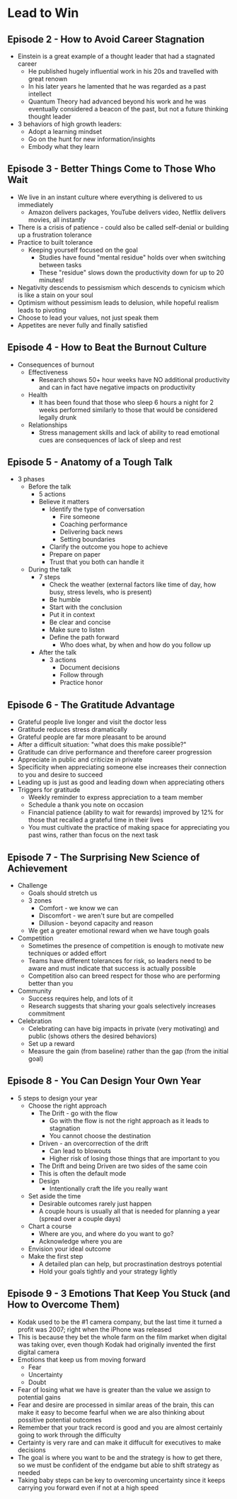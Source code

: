 # Lead to Win

## Episode 2 - How to Avoid Career Stagnation
- Einstein is a great example of a thought leader that had a stagnated career
  - He published hugely influential work in his 20s and travelled with great renown
  - In his later years he lamented that he was regarded as a past intellect
  - Quantum Theory had advanced beyond his work and he was eventually considered a beacon of the past, but not a future thinking thought leader
- 3 behaviors of high growth leaders:
  - Adopt a learning mindset
  - Go on the hunt for new information/insights
  - Embody what they learn

## Episode 3 - Better Things Come to Those Who Wait
- We live in an instant culture where everything is delivered to us immediately
  - Amazon delivers packages, YouTube delivers video, Netflix delivers movies, all instantly
- There is a crisis of patience - could also be called self-denial or building up a frustration tolerance
- Practice to built tolerance
  - Keeping yourself focused on the goal
    - Studies have found "mental residue" holds over when switching between tasks
    - These "residue" slows down the productivity down for up to 20 minutes!
- Negativity descends to pessismism which descends to cynicism which is like a stain on your soul
- Optimism without pessimism leads to delusion, while hopeful realism leads to pivoting
- Choose to lead your values, not just speak them
- Appetites are never fully and finally satisfied

## Episode 4 - How to Beat the Burnout Culture
- Consequences of burnout
  - Effectiveness
    - Research shows 50+ hour weeks have NO additional productivity and can in fact have negative impacts on productivity
  - Health
    - It has been found that those who sleep 6 hours a night for 2 weeks performed similarly to those that would be considered legally drunk
  - Relationships
    - Stress management skills and lack of ability to read emotional cues are consequences of lack of sleep and rest

## Episode 5 - Anatomy of a Tough Talk
- 3 phases
  - Before the talk
    - 5 actions
    - Believe it matters
        - Identify the type of conversation
          - Fire someone
          - Coaching performance
          - Delivering back news
          - Setting boundaries
        - Clarify the outcome you hope to achieve
        - Prepare on paper
        - Trust that you both can handle it
  - During the talk
    - 7 steps
      - Check the weather (external factors like time of day, how busy, stress levels, who is present)
      - Be humble
      - Start with the conclusion
      - Put it in context
      - Be clear and concise
      - Make sure to listen
      - Define the path forward
        - Who does what, by when and how do you follow up
    - After the talk
      - 3 actions
        - Document decisions
        - Follow through
        - Practice honor

## Episode 6 - The Gratitude Advantage
- Grateful people live longer and visit the doctor less
- Gratitude reduces stress dramatically
- Grateful people are far more pleasant to be around
- After a difficult situation: "what does this make possible?"
- Gratitude can drive performance and therefore career progression 
- Appreciate in public and criticize in private
- Specificity when appreciating someone else increases their connection to you and desire to succeed
- Leading up is just as good and leading down when appreciating others
- Triggers for gratitude
  - Weekly reminder to express appreciation to a team member
  - Schedule a thank you note on occasion
  - Financial patience (ability to wait for rewards) improved by 12% for those that recalled a grateful time in their lives
  - You must cultivate the practice of making space for appreciating you past wins, rather than focus on the next task
        
## Episode 7 - The Surprising New Science of Achievement
- Challenge 
  - Goals should stretch us
  - 3 zones
    - Comfort - we know we can
    - Discomfort - we aren't sure but are compelled
    - Dillusion - beyond capacity and reason
  - We get a greater emotional reward when we have tough goals
- Competition
  - Sometimes the presence of competition is enough to motivate new techniques or added effort
  - Teams have different tolerances for risk, so leaders need to be aware and must indicate that success is actually possible
  - Competition also can breed respect for those who are performing better than you
- Community
  - Success requires help, and lots of it
  - Research suggests that sharing your goals selectively increases commitment
- Celebration
  - Celebrating can have big impacts in private (very motivating) and public (shows others the desired behaviors)
  - Set up a reward 
  - Measure the gain (from baseline) rather than the gap (from the initial goal)

## Episode 8 - You Can Design Your Own Year
- 5 steps to design your year
  - Choose the right approach
    - The Drift - go with the flow
      - Go with the flow is not the right approach as it leads to stagnation
      - You cannot choose the destination 
    - Driven - an overcorrection of the drift
      - Can lead to blowouts
      - Higher risk of losing those things that are important to you
    - The Drift and being Driven are two sides of the same coin
    - This is often the default mode
    - Design
      - Intentionally craft the life you really want
  - Set aside the time
    - Desirable outcomes rarely just happen
    - A couple hours is usually all that is needed for planning a year (spread over a couple days)
  - Chart a course
    - Where are you, and where do you want to go?
    - Acknowledge where you are
  - Envision your ideal outcome
  - Make the first step
    - A detailed plan can help, but procrastination destroys potential
    - Hold your goals tightly and your strategy lightly

## Episode 9 - 3 Emotions That Keep You Stuck (and How to Overcome Them)
- Kodak used to be the #1 camera company, but the last time it turned a profit was 2007; right when the iPhone was released
- This is because they bet the whole farm on the film market when digital was taking over, even though Kodak had originally invented the first digital camera
- Emotions that keep us from moving forward
  - Fear
  - Uncertainty
  - Doubt
- Fear of losing what we have is greater than the value we assign to potential gains
- Fear and desire are processed in similar areas of the brain, this can make it easy to become fearful when we are also thinking about possitive potential outcomes
- Remember that your track record is good and you are almost certainly going to work through the difficulty
- Certainty is very rare and can make it diffucult for executives to make decisions
- The goal is where you want to be and the strategy is how to get there, so we must be confident of the endgame but able to shift strategy as needed
- Taking baby steps can be key to overcoming uncertainty since it keeps carrying you forward even if not at a high speed